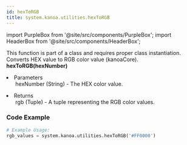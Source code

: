 ```yaml
---
id: hexToRGB
title: system.kanoa.utilities.hexToRGB
---
```


import PurpleBox from '@site/src/components/PurpleBox';
import HeaderBox from '@site/src/components/HeaderBox';

<PurpleBox>This function is part of a class and requires proper class instantiation.</PurpleBox>
<HeaderBox header="Description">Converts HEX value to RGB color value (kanoaCore).</HeaderBox>
<HeaderBox header="Syntax">
    <b>hexToRGB(hexNumber)</b>
    <li>Parameters <br />
        <ul>hexNumber (String) - The HEX color value.</ul>
    </li>
    <li>Returns <br />
        <ul>rgb (Tuple) - A tuple representing the RGB color values.</ul>
    </li>
</HeaderBox>

### Code Example

```python
# Example Usage:
rgb_values = system.kanoa.utilities.hexToRGB('#FF0000')

